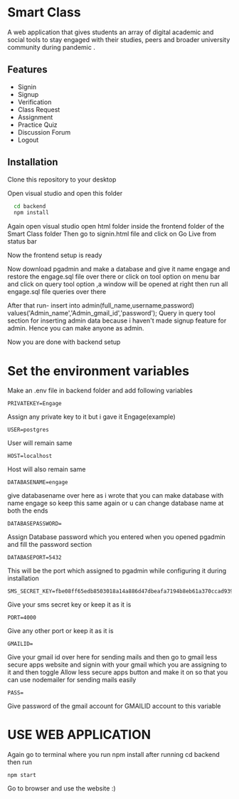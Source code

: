 
# Smart Class

A web application that gives students an array of digital academic and social tools to stay engaged with their studies, peers and broader university community during pandemic .


## Features

- Signin
- Signup
- Verification
- Class Request
- Assignment
- Practice Quiz
- Discussion Forum
- Logout




## Installation

Clone this repository to your desktop

Open visual studio and open this folder
```bash
  cd backend
  npm install
```
Again open visual studio open html folder inside the frontend folder of the Smart Class folder
Then go to signin.html file and click on Go Live from status bar

Now the frontend setup is ready

Now download pgadmin and make a database and give it name engage and restore the engage.sql file over there or click on tool option on menu bar and click on query tool option ,a window will be opened at right then run all engage.sql file queries over there 

After that run-    insert into admin(full_name,username,password) values('Admin_name','Admin_gmail_id','password');
Query in query tool section for inserting admin data because i haven't made signup feature for admin. Hence you can make anyone as admin.

Now you are done with backend setup

# Set the environment variables

Make an .env file in backend folder and add following variables

```
PRIVATEKEY=Engage   
```
Assign any private key to it  but i gave it Engage(example)  

```
USER=postgres
```

User will remain same 

```
HOST=localhost
```
Host will also remain same

```
DATABASENAME=engage
```
give databasename over here as i wrote that you can make database with name engage so keep this same again or u can change database name at both the ends

```
DATABASEPASSWORD=
```
Assign Database password which you entered when you opened pgadmin and fill the password section

```
DATABASEPORT=5432
```
This will be the port which assigned to pgadmin while configuring it during installation

```
SMS_SECRET_KEY=fbe08ff65edb8503018a14a886d47dbeafa7194b8eb61a370ccad9390ebbcc3a974ab8979e62f79209dcf81412d76936d83eb01828dbef42ebd8d196e5b87549
```
Give your sms secret key or keep it as it is

```
PORT=4000
```
Give any other port or keep it as it is

```
GMAILID=
```
Give your gmail id over here for sending mails and then go to gmail less secure apps website and signin with your gmail which you  are assigning to it and then toggle Allow less secure apps button and make it on so that you can use nodemailer for sending mails easily

```
PASS=
```
Give password of the gmail account for GMAILID account to this variable


# USE WEB APPLICATION


Again go to terminal where you run npm install after running cd backend then run
```
npm start
```


Go to browser and use the website :)

